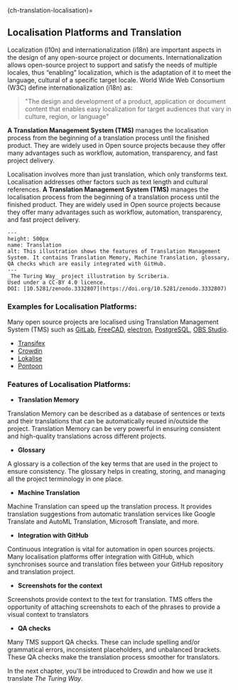 (ch-translation-localisation)=

## Localisation Platforms and Translation


Localization (l10n) and internationalization (i18n) are important aspects in the design of any open-source project or documents.  Internationalization allows open-source project to support and satisfy the needs of multiple locales, thus “enabling” localization, which is the adaptation of it to meet the language, cultural of a specific target locale.  World Wide Web Consortium (W3C) define internationalization (i18n) as:
> "The design and development of a product, application or document content that enables easy localization for target audiences that vary in culture, region, or language"


 **A Translation Management System (TMS)** manages the localisation process from the beginning of a translation process until the finished product. They are widely used in Open source projects because they offer many advantages such as workflow, automation, transparency, and fast project delivery.

Localisation involves more than just translation, which only transforms text. Localisation addresses other factors such as text length and cultural references.  **A Translation Management System (TMS)** manages the localisation process from the beginning of a translation process until the finished product. They are widely used in Open source projects because they offer many advantages such as workflow, automation, transparency, and fast project delivery.

```{figure} ../../figures/Translation_management_systems.jpg
---
height: 500px
name: Translation
alt: This illustration shows the features of Translation Management System. It contains Translation Memory, Machine Translation, glossary, QA checks which are easily integrated with GitHub.
---
_The Turing Way_ project illustration by Scriberia.
Used under a CC-BY 4.0 licence.
DOI: [10.5281/zenodo.3332807](https://doi.org/10.5281/zenodo.3332807)
```

### Examples for Localisation Platforms:

Many open source projects are localised using Translation Management System (TMS) such as [GitLab](https://crowdin.com/project/gitlab-ee), [FreeCAD](https://crowdin.com/project/freecad), [electron](https://crowdin.com/project/electron), [PostgreSQL](https://crowdin.com/project/postgresql), [OBS Studio](https://crowdin.com/project/obs-studio).

- [Transifex](https://www.transifex.com/)
- [Crowdin](https://crowdin.com/?gclid=CjwKCAiAvriMBhAuEiwA8Cs5ldEGwrOeDJtdY2kneF6vBXx8hYiXD1oJPcWB1SO0VBSTuz60AaDYUhoCj_8QAvD_BwE)
- [Lokalise](https://lokalise.com/)
- [Pontoon](https://pontoon.mozilla.org/)

### Features of Localisation Platforms:

- **Translation Memory**

Translation Memory can be described as a database of sentences or texts and their translations that can be automatically reused in/outside the project. Translation Memory can be very powerful in ensuring consistent and high-quality translations across different projects.
- **Glossary**

A glossary is a collection of the key terms that are used in the project to ensure consistency. The glossary helps in creating, storing, and managing all the project terminology in one place.
- **Machine Translation**

Machine Translation can speed up the translation process. It provides translation suggestions from automatic translation services like Google Translate and AutoML Translation, Microsoft Translate, and more.
- **Integration with GitHub**

Continuous integration is vital for automation in open sources projects. Many localisation platforms offer integration with GitHub, which synchronises source and translation files between your GitHub repository and translation project.
- **Screenshots for the context**

Screenshots provide context to the text for translation. TMS offers the opportunity of attaching screenshots to each of the phrases to provide a visual context to translators
- **QA checks**

Many TMS support QA checks. These can include spelling and/or grammatical errors, inconsistent placeholders, and unbalanced brackets. These QA checks make the translation process smoother for translators.

In the next chapter, you'll be introduced to Crowdin and how we use it translate _The Turing Way_.

